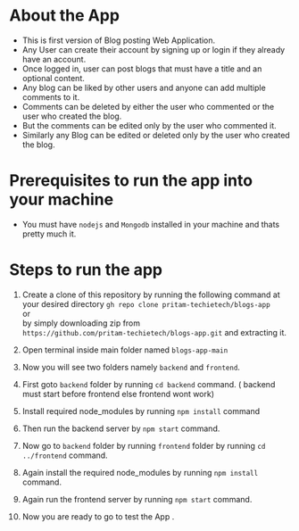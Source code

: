 # About the  App
* This is first version of Blog posting Web Application. 
* Any User can create their account by signing up or login if they already have an account.
* Once logged in, user can post blogs that must have a title and an optional content. 
* Any blog can be liked by other users and anyone can add multiple comments to it.
* Comments can be deleted by either the user who commented or the user who created the blog. 
* But the comments can be edited only by the user who commented it.
* Similarly any Blog can be edited or deleted only by the user who created the blog.

# Prerequisites to run the app into your machine
* You must have `nodejs` and `Mongodb` installed in your machine and thats pretty much it.

# Steps to run the app
1. Create a clone of this repository by running the following command at your desired directory
`gh repo clone pritam-techietech/blogs-app` <br>
or <br>
 by simply downloading zip from <br>
`https://github.com/pritam-techietech/blogs-app.git` and extracting it.

2. Open terminal inside main folder named `blogs-app-main`
3. Now you will see two folders namely `backend` and `frontend`.
4. First goto `backend` folder by running `cd backend` command. ( backend must start before frontend else frontend wont work)
5. Install required node_modules by running `npm install` command
6. Then run the backend server by `npm start` command.
7. Now go to `backend` folder by running `frontend` folder by running `cd ../frontend` command.
8. Again install the required node_modules by running `npm install` command.
9. Again run the frontend server by running `npm start` command.
10. Now you are ready to go to test the App .


